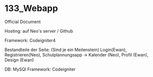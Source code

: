 # 133_Webapp
Official Document

Hosting: auf Neo's server / Github

Framework: Codeigniter4

Bestandteile der Seite:
(Sind je ein Meilenstein)
Login(Ewan),
Registrieren(Neo),
Schulplannungsapp -> Kalender (Neo), 
Profil (Ewan),
Design (Ewan)

DB: MySQl
Framework: Codeigniter
